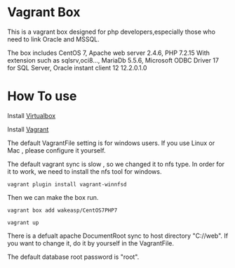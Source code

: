 
# Vagrant Box

This is a vagrant box designed for php developers,especially those who need to link Oracle and MSSQL.

The box includes CentOS 7, Apache web server 2.4.6, PHP 7.2.15 With extension such as sqlsrv,oci8..., MariaDb 5.5.6, Microsoft ODBC Driver 17 for SQL Server, Oracle instant client 12 12.2.0.1.0

# How To use

Install [Virtualbox](https://www.virtualbox.org/)

Install [Vagrant](https://www.vagrantup.com/)

The default VagrantFile setting is for windows users.
If you use Linux or Mac , please configure it yourself.

The default vagrant sync is slow , so we changed it to nfs type.
In order for it to work, we need to install the nfs tool for windows.

`vagrant plugin install vagrant-winnfsd`

Then we can make the box run.

`vagrant box add wakeasp/CentOS7PHP7`

`vagrant up` 

There is a defualt apache DocumentRoot sync to host directory  "C://web". 
If you want to change it, do it by yourself in the VagrantFile.

The default database root password is "root".